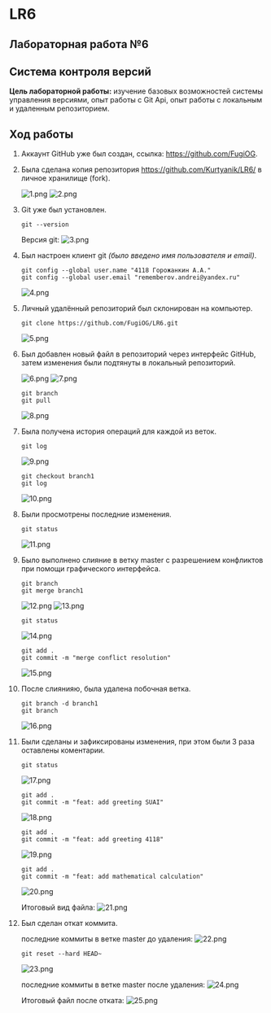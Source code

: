 # **LR6**

## Лабораторная работа №6
## Система контроля версий

**Цель лабораторной работы:**
изучение базовых возможностей системы управления версиями, опыт работы с Git Api, опыт работы с локальным и удаленным репозиторием.

## Ход работы
1. Аккаунт GitHub уже был создан, ссылка: https://github.com/FugiOG.
2. Была сделана копия репозитория https://github.com/Kurtyanik/LR6/ в личное хранилище (fork).

    ![1.png](./assets/1.png)
    ![2.png](./assets/2.png)
3. Git уже был установлен.

    ```console
    git --version
    ```
    Версия git:
    ![3.png](./assets/3.png)
4. Был настроен клиент git *(было введено имя пользователя и email)*.

    ```console
    git config --global user.name "4118 Горожанкин А.А."
    git config --global user.email "rememberov.andrei@yandex.ru"
    ```
    ![4.png](./assets/4.png)
5. Личный удалённый репозиторий был склонирован на компьютер.

    ```console
    git clone https://github.com/FugiOG/LR6.git
    ```
    ![5.png](./assets/5.png)
6. Был добавлен новый файл в репозиторий через интерфейс GitHub, затем изменения были подтянуты в локальный репозиторий.

    ![6.png](./assets/6.png)
    ![7.png](./assets/7.png)
    ```console
    git branch
    git pull
    ```
    ![8.png](./assets/8.png)
7. Была получена история операций для каждой из веток.

    ```console
    git log
    ```
    ![9.png](./assets/9.png)
    ```console
    git checkout branch1
    git log
    ```
    ![10.png](./assets/10.png)
8. Были просмотрены последние изменения.

    ```console
    git status
    ```
    ![11.png](./assets/11.png)
9.  Было выполнено слияние в ветку master с разрешением конфликтов при помощи графического интерфейса.

    ```console
    git branch
    git merge branch1
    ```
    ![12.png](./assets/12.png)
    ![13.png](./assets/13.png)
    ```console
    git status
    ```
    ![14.png](./assets/14.png)
    ```console
    git add .
    git commit -m "merge conflict resolution"
    ```
    ![15.png](./assets/15.png)
10. После слиянияю, была удалена побочная ветка.

    ```console
    git branch -d branch1
    git branch
    ```
    ![16.png](./assets/16.png)
11. Были сделаны и зафиксированы изменения, при этом были 3 раза оставлены коментарии.

    ```console
    git status
    ```
    ![17.png](./assets/17.png)

    ```console
    git add .
    git commit -m "feat: add greeting SUAI"
    ```
    ![18.png](./assets/18.png)

    ```console
    git add .
    git commit -m "feat: add greeting 4118"
    ```
    ![19.png](./assets/19.png)

     ```console
    git add .
    git commit -m "feat: add mathematical calculation"
    ```
    ![20.png](./assets/20.png)

    Итоговый вид файла:
        ![21.png](./assets/21.png)
12. Был сделан откат коммита.

    последние коммиты в ветке master до удаления:
        ![22.png](./assets/22.png)

    ```console
    git reset --hard HEAD~
    ```
    ![23.png](./assets/23.png)

    последние коммиты в ветке master после удаления:
        ![24.png](./assets/24.png)
    
    Итоговый файл после отката:
        ![25.png](./assets/24.png)